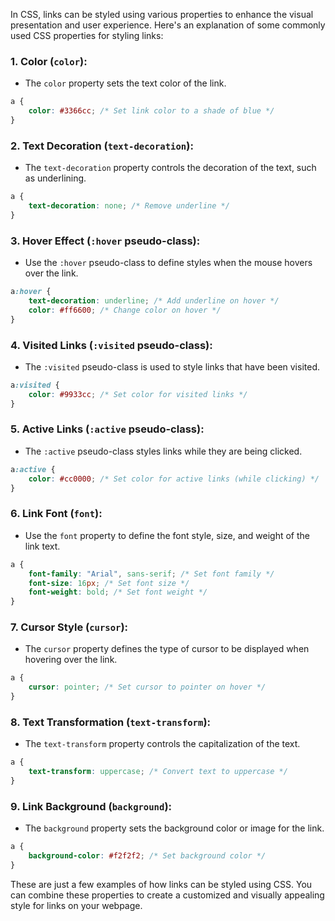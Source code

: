 In CSS, links can be styled using various properties to enhance the visual presentation and user experience. Here's an explanation of some commonly used CSS properties for styling links:

### 1. **Color (`color`):**
   - The `color` property sets the text color of the link.
   ```css
   a {
       color: #3366cc; /* Set link color to a shade of blue */
   }
   ```

### 2. **Text Decoration (`text-decoration`):**
   - The `text-decoration` property controls the decoration of the text, such as underlining.
   ```css
   a {
       text-decoration: none; /* Remove underline */
   }
   ```

### 3. **Hover Effect (`:hover` pseudo-class):**
   - Use the `:hover` pseudo-class to define styles when the mouse hovers over the link.
   ```css
   a:hover {
       text-decoration: underline; /* Add underline on hover */
       color: #ff6600; /* Change color on hover */
   }
   ```

### 4. **Visited Links (`:visited` pseudo-class):**
   - The `:visited` pseudo-class is used to style links that have been visited.
   ```css
   a:visited {
       color: #9933cc; /* Set color for visited links */
   }
   ```

### 5. **Active Links (`:active` pseudo-class):**
   - The `:active` pseudo-class styles links while they are being clicked.
   ```css
   a:active {
       color: #cc0000; /* Set color for active links (while clicking) */
   }
   ```

### 6. **Link Font (`font`):**
   - Use the `font` property to define the font style, size, and weight of the link text.
   ```css
   a {
       font-family: "Arial", sans-serif; /* Set font family */
       font-size: 16px; /* Set font size */
       font-weight: bold; /* Set font weight */
   }
   ```

### 7. **Cursor Style (`cursor`):**
   - The `cursor` property defines the type of cursor to be displayed when hovering over the link.
   ```css
   a {
       cursor: pointer; /* Set cursor to pointer on hover */
   }
   ```

### 8. **Text Transformation (`text-transform`):**
   - The `text-transform` property controls the capitalization of the text.
   ```css
   a {
       text-transform: uppercase; /* Convert text to uppercase */
   }
   ```

### 9. **Link Background (`background`):**
   - The `background` property sets the background color or image for the link.
   ```css
   a {
       background-color: #f2f2f2; /* Set background color */
   }
   ```

These are just a few examples of how links can be styled using CSS. You can combine these properties to create a customized and visually appealing style for links on your webpage.